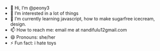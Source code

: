 - 👋 Hi, I’m @peony3
- 👀 I’m interested in a lot of things 
- 🌱 I’m currently learning javascript, how to make sugarfree icecream, design.
- 📫 How to reach me: email me at nandifulu12gmail.com
- 😄 Pronouns: she/her
- ⚡ Fun fact: i hate toys

<!---
peony3/peony3 is a ✨ special ✨ repository because its `README.md` (this file) appears on your GitHub profile.
You can click the Preview link to take a look at your changes.
--->
